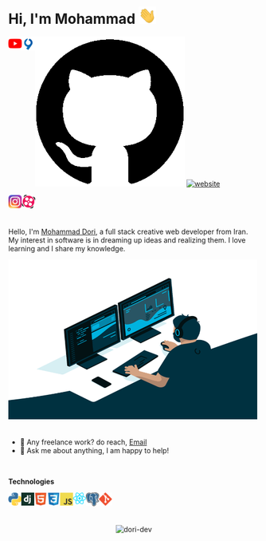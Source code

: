 # Hi, I'm Mohammad <img src="img/hand.gif" width="35px">

<a target="_blank" href="https://www.youtube.com/channel/UC8PIMbjxztHeiBWZRpblp2A">
  <img align="left" alt="Dori Learn Youtube" width="27px" src="img/youtube.svg" />
</a>
<a target="_blank" href="https://virgool.io/@dori-dev">
  <img align="left" alt="Dori Virgool" width="27px" src="img/virgool.png" />
</a>

[![website](./img/github2.png)](https://github.com/dori-dev#gh-light-mode-only)
[![website](<img align="left" alt="Dori Dev Github" width="27px" src="img/github.png" />)](https://github.com/dori-dev#gh-dark-mode-only)
&nbsp;&nbsp;

<a target="_blank" href="https://www.instagram.com">
  <img align="left" alt="Mohammad Instagram" width="27px" src="img/instagram.png" />
</a>
<a target="_blank" href="https://www.aparat.com/dori.dev">
  <img align="left" alt="Mohammad Aparat" width="27px" src="img/aparat.png" />
</a>

<!-- <a href="https://twitter.com">
  <img align="left" alt="Mohammad Twitter" width="27px" src="img/twitter.svg" />
</a>
<a href="https://www.linkedin.com">
  <img align="left" alt="Mohammad Linkedin" width="27px" src="img/linkedin.svg" />
</a> -->

<br />
<br />
<br />

Hello, I'm [Mohammad Dori](https://github.com/dori-dev), a full stack creative web developer from Iran. My interest in software is in dreaming up ideas and realizing them. I love learning and I share my knowledge.

<img alt="GIF" src="img/code.gif" width="500" height="320" style="margin-bottom: 20px;" />

- 💼 Any freelance work? do reach, [Email](mailto:mr.dori.dev@gmail.com)
- 💬 Ask me about anything, I am happy to help!

<br />

**Technologies**

<img align="left" alt="Python" width="26px" src="img/python.png" />
<img align="left" alt="Django" width="26px" src="img/django.png" />
<img align="left" alt="HTML5" width="26px" src="img/html.svg" />
<img align="left" alt="CSS3" width="26px" src="img/css.svg" />
<img align="left" alt="JavaScript" width="26px" src="img/javascript.png" />
<img align="left" alt="React" width="26px" src="img/react.png" />
<img align="left" alt="PostgreSQL" width="26px" src="img/postgresql.png" />
<img align="left" alt="Git" width="26px" src="img/git.png" />

<br />
<br />
<br />

<p align="center"><img src="https://github-readme-stats.vercel.app/api?username=dori-dev&show_icons=true&theme=gotham" alt="dori-dev" /></p>
